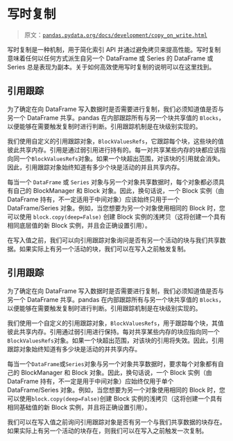# 写时复制

> 原文：[`pandas.pydata.org/docs/development/copy_on_write.html`](https://pandas.pydata.org/docs/development/copy_on_write.html)

写时复制是一种机制，用于简化索引 API 并通过避免拷贝来提高性能。写时复制意味着任何以任何方式派生自另一个 DataFrame 或 Series 的 DataFrame 或 Series 总是表现为副本。关于如何高效使用写时复制的说明可以在这里找到。

## 引用跟踪

为了确定在向 DataFrame 写入数据时是否需要进行复制，我们必须知道值是否与另一个 DataFrame 共享。pandas 在内部跟踪所有与另一个块共享值的 `Blocks`，以便能够在需要触发复制时进行判断。引用跟踪机制是在块级别实现的。

我们使用自定义的引用跟踪对象，`BlockValuesRefs`，它跟踪每个块，这些块的值彼此共享内存。引用是通过弱引用进行持有的。每一对共享某些内存的块都应该指向同一个`BlockValuesRefs`对象。如果一个块超出范围，对该块的引用就会消失。因此，引用跟踪对象始终知道有多少个块是活动的并且共享内存。

每当一个 `DataFrame` 或 `Series` 对象与另一个对象共享数据时，每个对象都必须具有自己的 BlockManager 和 Block 对象。因此，换句话说，一个 Block 实例（由 DataFrame 持有，不一定适用于中间对象）应该始终只用于一个 DataFrame/Series 对象。例如，当您想要为另一个对象使用相同的 Block 时，您可以使用 `block.copy(deep=False)` 创建 Block 实例的浅拷贝（这将创建一个具有相同底层值的新 Block 实例，并且会正确设置引用）。

在写入值之前，我们可以向引用跟踪对象询问是否有另一个活动的块与我们共享数据。如果实际上有另一个活动的块，我们可以在写入之前触发复制。

## 引用跟踪

为了确定在向 DataFrame 写入数据时是否需要进行复制，我们必须知道值是否与另一个 DataFrame 共享。pandas 在内部跟踪所有与另一个块共享值的 `Blocks`，以便能够在需要触发复制时进行判断。引用跟踪机制是在块级别实现的。

我们使用一个自定义的引用跟踪对象，`BlockValuesRefs`，用于跟踪每个块，其值彼此共享内存。引用通过弱引用进行保持。每对共享某些内存的块应指向同一个`BlockValuesRefs`对象。如果一个块超出范围，对该块的引用将失效。因此，引用跟踪对象始终知道有多少块是活动的并共享内存。

每当一个`DataFrame`或`Series`对象与另一个对象共享数据时，要求每个对象都有自己的 BlockManager 和 Block 对象。因此，换句话说，一个 Block 实例（由 DataFrame 持有，不一定是用于中间对象）应始终仅用于单个 DataFrame/Series 对象。例如，当您想要为另一个对象使用相同的 Block 时，您可以使用`block.copy(deep=False)`创建 Block 实例的浅拷贝（这将创建一个具有相同基础值的新 Block 实例，并且将正确设置引用）。

我们可以在写入值之前询问引用跟踪对象是否有另一个与我们共享数据的块存在。如果实际上有另一个活动的块存在，则我们可以在写入之前触发一次复制。
